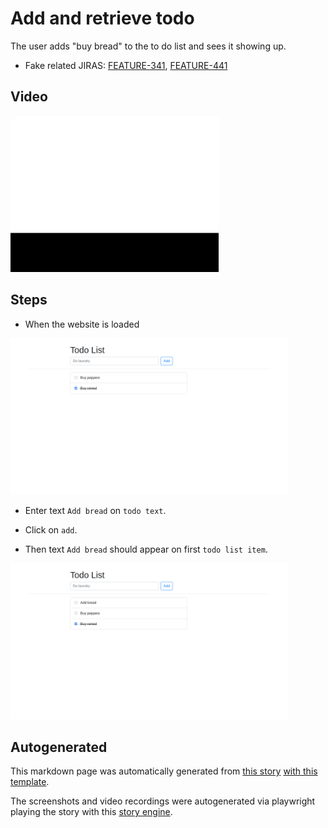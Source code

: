 # Add and retrieve todo

The user adds "buy bread" to the to do list
and sees it showing up.


* Fake related JIRAS: [FEATURE-341](https://myproject.jira.com/FEATURE-341), [FEATURE-441](https://myproject.jira.com/FEATURE-441)

## Video

<img 
   src="add-and-retrieve-todo.gif?raw=1"
   height="250px"
/>

## Steps


* When the website is loaded

<img 
  src="add-and-retrieve-todo-0-load_website.png?raw=1"
  height="250px"
/>

* Enter text `Add bread` on `todo text`.

* Click on `add`.

* Then text `Add bread` should appear on first `todo list item`.


<img 
  src="add-and-retrieve-todo-3-should_appear.png?raw=1"
  height="250px"
/>




## Autogenerated

This markdown page was automatically generated from [this story](https://github.com/hitchdev/examples/blob/master/website/story/add-todo.story) [with this template](https://github.com/hitchdev/hitchstory/blob/master/website/tests/docstory.yml).

The screenshots and video recordings were autogenerated via playwright playing the story with this [story engine](https://github.com/hitchdev/hitchstory/blob/master/website/tests/test_integration.py).